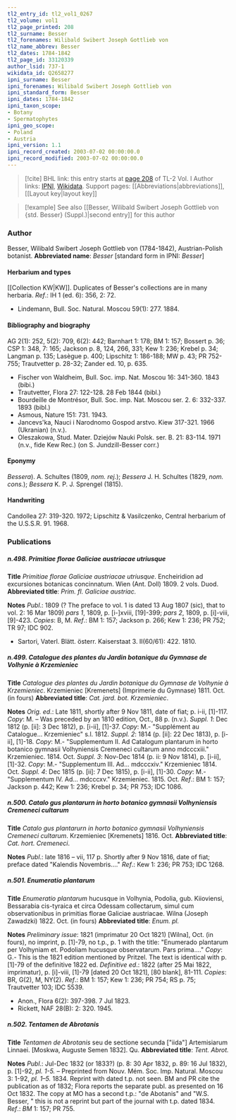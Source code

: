 ```yaml
---
tl2_entry_id: tl2_vol1_0267
tl2_volume: vol1
tl2_page_printed: 208
tl2_surname: Besser
tl2_forenames: Wilibald Swibert Joseph Gottlieb von
tl2_name_abbrev: Besser
tl2_dates: 1784-1842
tl2_page_id: 33120339
author_lsid: 737-1
wikidata_id: Q2658277
ipni_surname: Besser
ipni_forenames: Wilibald Swibert Joseph Gottlieb von
ipni_standard_form: Besser
ipni_dates: 1784-1842
ipni_taxon_scope: 
- Botany
- Spermatophytes
ipni_geo_scope: 
- Poland
- Austria
ipni_version: 1.1
ipni_record_created: 2003-07-02 00:00:00.0
ipni_record_modified: 2003-07-02 00:00:00.0
---
```


> [!cite] BHL link: this entry starts at [page 208](https://www.biodiversitylibrary.org/page/33120339) of TL-2 Vol. I
> Author links: [IPNI](https://www.ipni.org/a/737-1), [Wikidata](https://www.wikidata.org/wiki/Q2658277). Support pages: [[Abbreviations|abbreviations]], [[Layout key|layout key]]

> [!example] See also [[Besser, Wilibald Swibert Joseph Gottlieb von {std. Besser} (Suppl.)|second entry]] for this author

### Author

Besser, Wilibald Swibert Joseph Gottlieb von (1784-1842), Austrian-Polish botanist. 
**Abbreviated name**: *Besser* \[standard form in IPNI: *Besser*\]

#### Herbarium and types

[[Collection KW|KW]]. Duplicates of Besser's collections are in many herbaria.
*Ref*.: IH 1 (ed. 6): 356, 2: 72.
- Lindemann, Bull. Soc. Natural. Moscou 59(1): 277. 1884.

#### Bibliography and biography

AG 2(1): 252, 5(2): 709, 6(2): 442; Barnhart 1: 178; BM 1: 157; Bossert p. 36; CSP 1: 348, 7: 165; Jackson p. 8, 124, 266, 331; Kew 1: 236; Krebel p. 34; Langman p. 135; Lasègue p. 400; Lipschitz 1: 186-188; MW p. 43; PR 752-755; Trautvetter p. 28-32; Zander ed. 10, p. 635.
- Fischer von Waldheim, Bull. Soc. imp. Nat. Moscou 16: 341-360. 1843 (bibi.)
- Trautvetter, Flora 27: 122-128. 28 Feb 1844 (bibl.)
- Bourdeille de Montrésor, Bull. Soc. imp. Nat. Moscou ser. 2. 6: 332-337. 1893 (bibl.)
- Asmous, Nature 151: 731. 1943.
- Jancevs'ka, Nauci i Narodnomo Gospod arstvo. Kiew 317-321. 1966 (Ukranian) (n.v.).
- Oleszakowa, Stud. Mater. Dziejów Nauki Polsk. ser. B. 21: 83-114. 1971 (n.v., fide Kew Rec.) (on S. Jundzill-Besser corr.)

#### Eponymy

*Bessera*). A. Schultes (1809, *nom. rej.*); *Bessera* J. H. Schultes (1829, *nom. cons.*); *Bessera* K. P. J. Sprengel (1815).

#### Handwriting

Candollea 27: 319-320. 1972; Lipschitz & Vasilczenko, Central herbarium of the U.S.S.R. 91. 1968.

### Publications

##### n.498. Primitiae florae Galiciae austriacae utriusque

**Title**
*Primitiae florae Galiciae austriacae utriusque*. Encheiridion ad excursiones botanicas concinnatum. Wien (Ant. Doll) 1809. 2 vols. Duod.
**Abbreviated title**: *Prim. fl. Galiciae austriac.*

**Notes**
*Publ*.: 1809 (? The preface to vol. 1 is dated 13 Aug 1807 (sic), that to vol. 2: 16 Mar 1809) *pars 1*, 1809, p. \[i-\]xviii, \[19\]-399; *pars 2*, 1809, p. \[i\]-viii, \[9\]-423. *Copies*: B, M.
*Ref*.: BM 1: 157; Jackson p. 266; Kew 1: 236; PR 752; TR 97; IDC 902.
- Sartori, Vaterl. Blätt. österr. Kaiserstaat 3. II(60/61): 422. 1810.

##### n.499. Catalogue des plantes du Jardin botanique du Gymnase de Volhynie à Krzemieniec

**Title**
*Catalogue des plantes du Jardin botanique du Gymnase de Volhynie à Krzemieniec*. Krzemieniec \[Kremenets\] (Imprimerie du Gymnase) 1811. Oct. (in fours)
**Abbreviated title**: *Cat. jard. bot. Krzemieniec*.

**Notes**
*Orig. ed*.: Late 1811, shortly after 9 Nov 1811, date of fiat; p. i-ii, \[1\]-117. *Copy*: M. – Was preceded by an 1810 edition, Oct., 88 p. (n.v.).
*Suppl. 1*: Dec 1812 (p. \[ii\]: 3 Dec 1812), p. \[i-ii\], \[1\]-37. *Copy*: M.- "Supplément au Catalogue... Krzemieniec" s.l. 1812.
*Suppl. 2*: 1814 (p. \[ii\]: 22 Dec 1813), p. \[i-ii\], \[1\]-18. *Copy*: M.- "Supplementum II. Ad Catalogum plantarum in horto botanico gymnasii Volhyniensis Cremeneci cultarum anno mdcccxiii." Krzemieniec. 1814. Oct.
*Suppl. 3*: Nov-Dec 1814 (p. ii: 9 Nov 1814), p. \[i-ii\], \[1\]-32. *Copy*: M.- "Supplementum III. Ad... mdcccxiv." Krzemieniec 1814. Oct.
*Suppl. 4*: Dec 1815 (p. \[ii\]: 7 Dec 1815), p. \[i-ii\], \[1\]-30. *Copy*: M.- "Supplementum IV. Ad... mdcccxv." Krzemieniec. 1815. Oct.
*Ref*.: BM 1: 157; Jackson p. 442; Kew 1: 236; Krebel p. 34; PR 753; IDC 1086.

##### n.500. Catalo gus plantarurn in horto botanico gymnasii Volhyniensis Cremeneci cultarum

**Title**
*Catalo gus plantarurn in horto botanico gymnasii Volhyniensis Cremeneci cultarum*. Krzemieniec \[Kremenets\] 1816. Oct.
**Abbreviated title**: *Cat. hort. Cremeneci*.

**Notes**
*Publ*.: late 1816 – vii, 117 p. Shortly after 9 Nov 1816, date of fiat; preface dated "Kalendis Novembris...."
*Ref*.: Kew 1: 236; PR 753; IDC 1268.

##### n.501. Enumeratio plantarum

**Title**
*Enumeratio plantarum* hucusque in Volhynia, Podolia, gub. Kiioviensi, Bessarabia cis-tyraica et circa Odessam collectarum, simul cum observationibus in primitias florae Galiciae austriacae. Wilna (Joseph Zawadzki) 1822. Oct. (in fours)
**Abbreviated title**: *Enum. pl.*

**Notes**
*Preliminary issue*: 1821 (imprimatur 20 Oct 1821) \[Wilna\], Oct. (in fours), no imprint, p. \[1\]-79, no t.p., p. 1 with the title: "Enumerado plantarum per Volhyniam et. Podoliam hucusque observatarum. Pars prima...." *Copy*: G.- This is the 1821 edition mentioned by Pritzel. The text is identical with p. \[1\]-79 of the definitive 1822 ed.
*Definitive ed*.: 1822 (after 25 Mai 1822, imprimatur), p. \[i\]-viii, \[1\]-79 \[dated 20 Oct 1821\], \[80 blank\], 81-111. *Copies*: BR, G(2), M, NY(2).
*Ref*.: BM 1: 157; Kew 1: 236; PR 754; RS p. 75; Trautvetter 103; IDC 5539.
- Anon., Flora 6(2): 397-398. 7 Jul 1823.
- Rickett, NAF 28(B): 2: 320. 1945.

##### n.502. Tentamen de Abrotanis

**Title**
*Tentamen de Abrotanis* seu de sectione secunda \["iida"\] Artemisiarum Linnaei. \[Moskwa, Auguste Semen 1832\]. Qu.
**Abbreviated title**: *Tent. Abrot.*

**Notes**
*Publ*.: Jul-Dec 1832 (or 1833?) (p. 8: 30 Apr 1832, p. 89: 16 Jul 1832), p. \[1\]-92, *pl. 1-5.* – Preprinted from Nouv. Mém. Soc. Imp. Natural. Moscou 3: 1-92, *pl. 1–5.* 1834. Reprint with dated t.p. not seen. BM and PR cite the publication as of 1832; Flora reports the separate publ. as presented on 16 Oct 1832. The copy at MO has a second t.p.: "de Abotanis" and "W.S. Besser, " this is not a reprint but part of the journal with t.p. dated 1834.
*Ref*.: *BM* 1: 157; PR 755.

